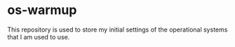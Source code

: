 # os-warmup

This repository is used to store my initial settings of the operational systems
that I am used to use.

